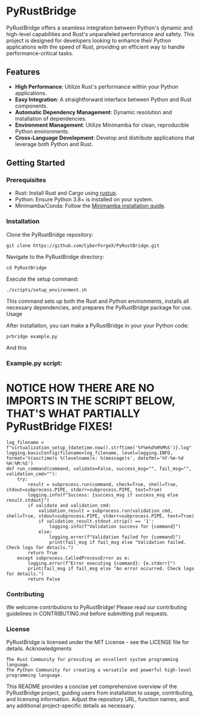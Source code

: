 # PyRustBridge

PyRustBridge offers a seamless integration between Python's dynamic and high-level capabilities and Rust's unparalleled performance and safety. This project is designed for developers looking to enhance their Python applications with the speed of Rust, providing an efficient way to handle performance-critical tasks.

## Features

- **High Performance**: Utilize Rust's performance within your Python applications.
- **Easy Integration**: A straightforward interface between Python and Rust components.
- **Automatic Dependency Management**: Dynamic resolution and installation of dependencies.
- **Environment Management**: Utilize Minimamba for clean, reproducible Python environments.
- **Cross-Language Development**: Develop and distribute applications that leverage both Python and Rust.

## Getting Started

### Prerequisites

- Rust: Install Rust and Cargo using [rustup](https://rustup.rs/).
- Python: Ensure Python 3.8+ is installed on your system.
- Minimamba/Conda: Follow the [Minimamba installation guide](https://github.com/conda-forge/miniforge#mambaforge).

### Installation

Clone the PyRustBridge repository:

```
git clone https://github.com/CyberForgeX/PyRustBridge.git
```
Navigate to the PyRustBridge directory:
```
cd PyRustBridge
```
Execute the setup command:
```
./scripts/setup_environment.sh
```

This command sets up both the Rust and Python environments, installs all necessary dependencies, and prepares the PyRustBridge package for use.
Usage

After installation, you can make a PyRustBridge in your your Python code:

```
prbridge example.py
```
And this

### Example.py script:

# NOTICE HOW THERE ARE NO IMPORTS IN THE SCRIPT BELOW, THAT'S WHAT PARTIALLY PyRustBridge FIXES!
```
log_filename = f"virtualization_setup_{datetime.now().strftime('%Y%m%d%H%M%S')}.log"
logging.basicConfig(filename=log_filename, level=logging.INFO, format='%(asctime)s %(levelname)s: %(message)s', datefmt='%Y-%m-%d %H:%M:%S')
def run_command(command, validate=False, success_msg="", fail_msg="", validation_cmd=""):
    try:
        result = subprocess.run(command, check=True, shell=True, stdout=subprocess.PIPE, stderr=subprocess.PIPE, text=True)
        logging.info(f"Success: {success_msg if success_msg else result.stdout}")
        if validate and validation_cmd:
            validation_result = subprocess.run(validation_cmd, shell=True, stdout=subprocess.PIPE, stderr=subprocess.PIPE, text=True)
            if validation_result.stdout.strip() == '1':
                logging.info(f"Validation success for {command}")
            else:
                logging.error(f"Validation failed for {command}")
                print(fail_msg if fail_msg else "Validation failed. Check logs for details.")
        return True
    except subprocess.CalledProcessError as e:
        logging.error(f"Error executing {command}: {e.stderr}")
        print(fail_msg if fail_msg else "An error occurred. Check logs for details.")
        return False
```

### Contributing        
We welcome contributions to PyRustBridge! Please read our contributing guidelines in CONTRIBUTING.md before submitting pull requests.


### License

PyRustBridge is licensed under the MIT License - see the LICENSE file for details.
Acknowledgments

    The Rust Community for providing an excellent system programming language.
    The Python Community for creating a versatile and powerful high-level programming language.


This README provides a concise yet comprehensive overview of the PyRustBridge project, guiding users from installation to usage, contributing, and licensing information. Adjust the repository URL, function names, and any additional project-specific details as necessary.
